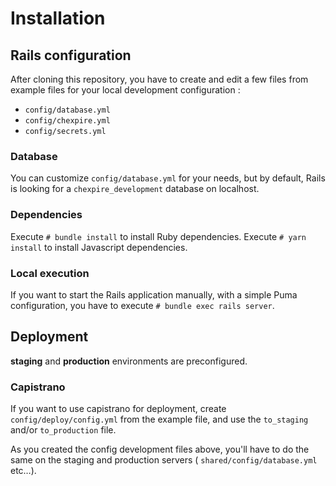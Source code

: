 # Installation

## Rails configuration

After cloning this repository, you have to create and edit a few files from example files for your local development configuration :

- `config/database.yml`
- `config/chexpire.yml`
- `config/secrets.yml`

### Database

You can customize `config/database.yml` for your needs, but by default, Rails is looking for a `chexpire_development` database on localhost.

### Dependencies

Execute `# bundle install` to install Ruby dependencies.
Execute `# yarn install` to install Javascript dependencies.

### Local execution

If you want to start the Rails application manually, with a simple Puma configuration, you have to execute `# bundle exec rails server`.

## Deployment

**staging** and **production** environments are preconfigured.

### Capistrano

If you want to use capistrano for deployment, create `config/deploy/config.yml` from the example file, and use the `to_staging` and/or `to_production` file.

As you created the config development files above, you'll have to do the same on the staging and production servers ( `shared/config/database.yml` etc…).
